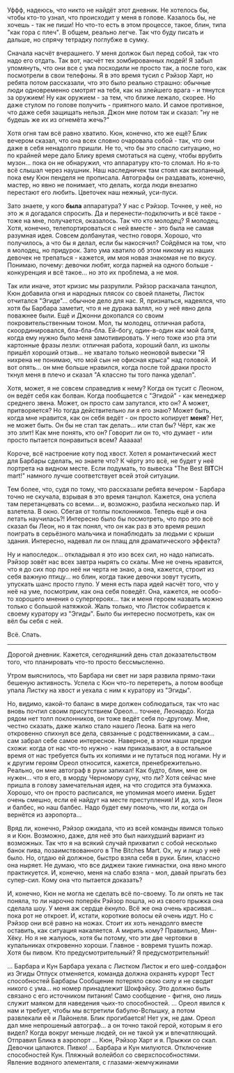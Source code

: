 Уффф, надеюсь, что никто не найдёт этот дневник. Не хотелось бы, чтобы кто-то узнал, что происходит у меня в голове. Казалось бы, не хочешь - так не пиши! Но что-то есть в этом процессе, такое, блин, типа "как гора с плеч". В общем, реально легче. Так что буду писать и дальше, но спрячу тетрадку поглубже в сумку.

Сначала насчёт вчерашнего. У меня должок был перед собой, так что надо его отдать. Так вот, насчёт тех зомбированных людей! Я забыл упомянуть, что они все с ума посходили не просто так, а после того, как посмотрели в свои телефоны. Я в это время тусил с Рэйзор Харт, но ребята потом рассказали, что это было реально страшно: обычные люди одновременно смотрят на тебя, как на злейшего врага - и тянутся за оружием! Ну как оружием - за тем, что ближе лежало, скорее. Но даже стулом по голове получить - приятного мало. И самое противное, что даже себя защищать нельзя. Джон мне потом так и сказал: "ну не будешь же их из огнемёта жечь?"

Хотя огня там всё равно хватило. Кюн, конечно, кто же ещё? Блик вечером сказал, что она всех словно очаровала собой - так, что они даже в себя ненадолго пришли. Не то, что бы это спасло ситуацию, но по крайней мере дало Блику время смотаться на сцену, чтобы врубить музон... пока он не обнаружил, что аппаратуру кто-то сломал. Но я-то всё слышал через наушник. Наш наследничек там стоял как вкопанный, пока ему Кюн пенделя не прописала. Автографы он раздавать, конечно, мастер, но явно не понимает, что делать, когда люди внезапно перестают его любить. Цветочек наш нежный, уси-пуси.

Зато знаете, у кого **была** аппаратура? У нас с Рэйзор. Точнее, у неё, но это ж я догадался спросить. Да и перенести-подключить и всё такое - тоже на мне, получается, оказалось. Так что кто молодец? Я молодец. Хотя, конечно, телепортироваться с ней вместе - это была не самая разумная идея. Совсем долбанутая, честно говоря. Хорошо, что получилось, а что бы я делал, если бы накосячил? Сойдёмся на том, что я молодец, но придурок. Зато ума хватило об этом никому из наших девочек не трепаться - кажется, им моя новая знакомая не по вкусу. Понимаю, почему: девочки любят, когда парней на одного больше - конкуренция и всё такое... но это их проблема, а не моя.

Так или иначе, этот кризис мы разрулили. Рэйзор раскачала танцпол, Кюн добавила огня и народных плясок со своей планеты, Листок отчитался "Эгиде"... обычное дело для нас. Я, признаться, надеялся, что хотя бы Барбара заметит, что я не дурака валял, но у неё явно дела поважнее были. Ещё и Джонни докопался со своим покровительственным тоном. Мол, ты молодец, отличная работа, скоординировался, бла-бла-бла. Ей-богу, один-в-один как мой батя, когда ему нужно было меня замотивировать. У него тоже изо рта эти картонные фразы лезли: отличная работа, хороший балл, из школы пришёл хороший отзыв... не хватало только неоновой вывески "Я нихрена не понимаю, что мой сын не офисная крыса" над головой. И вот опять... он мне больше нравился, когда после той драки просто ткнул меня в плечо и сказал "А классно ты того панка уделал".

Хотя, может, я не совсем справедлив к нему? Когда он тусит с Леоном, он ведёт себя как болван. Когда пообщается с "Эгидой" - как менеджер среднего звена. Может, он просто сам запутался, кто он? А может, притворяется? Но тогда действительно ли я его знаю? Может быть, когда мне нравится, как он себя ведёт - он просто копирует **меня**? Нет, не может быть. Он бы не стал так делать... или стал бы? Чёрт, как же это злит! Как мне понять, кто он? Говорит ли он то, что думает - или просто пытается понравиться всем? Аааааа!

Короче, всё настроение коту под хвост. Хотел я романтический жест для Барбары сделать, но знаете что? К чёрту это всё, не будет у неё портрета на видном месте. Если подумать, то вывеска "The Best B**IT**CH mart!" намного лучше соответствует всей этой ситуации.

Тем более, что, судя по тому, что рассказали ребята вечером - Барбара точно не скучала, взрывая в это время танцпол. Кажется, она успела там перетанцевать со всеми... и, возможно, разбила несколько пар. И взлетела. В окно. Сбегая от толпы поклонников. Теперь ещё и она летать научилась?! Интересно было бы посмотреть, что про это всё сказал бы Леон, но я так понял, что он как раз в это время решил поиграть в серьёзного мальчика и понаблюдать за людьми с крыши здания. Интересно, надевал ли он плащ для драматического эффекта?

Ну и напоследок... откладывал я это изо всех сил, но надо написать. Рэйзор зовёт нас всех завтра нырять со скалы. Мне не очень нравится, что я до сих пор про неё ни черта не знаю, а она, кажется, строит из себя важную птицу... но блин, когда такие девочки зовут тусить, упускать шанс просто глупо. У меня есть пара идей насчёт того, что у неё на уме, посмотрим, как она себя поведёт. Она, кажется, не особо-то хорошего мнения о супергероях... так и меня героем назвать можно только с большой натяжкой. Жаль только, что Листок собирается к своему куратору из "Эгиды". Было бы интересно посмотреть, как он вёл бы себя с ней.

Всё. Спать.

---

Дорогой дневник. Кажется, сегодняшний день стал доказательством того, что планировать что-то просто бессмысленно.

Утром выяснилось, что Барбара ни свет ни заря развила прямо-таки бешеную активность. Успела с Кюн что-то перетереть, а потом вообще упала Листку на хвост и уехала с ним к куратору из "Эгиды".

Но, видимо, какой-то баланс в мире должен соблюдаться, так что нас вновь почтил своим присутствием Ореол... точнее, Леонардо. Когда рядом нет толп поклонников, он тоже ведёт себя по-другому. Мне, честно сказать, даже жалко стало нашего Леона. Батя на него откровенно спихнул все дела, связанные с родственниками, а сам... сам забрал себе самое интересное. Наверное, в этом наши предки схожи: когда от нас что-то нужно - нам приказывают, а в остальное время от нас требуется быть их копиями и не путаться под ногами. Ну и к другим героям Ореол относится, кажется, пренебрежительно. Реально, он мне автограф в руки запихал! Как будто, блин, мне он нужен... что я его, в морду Черномору суну, что ли? Хотя сейчас мне пришла в голову замечательная идея, на что сгодится эта бумажка. Хорошо, что он просто расписался, не упоминая моего имени. Будет очень смешно, если её найдут на месте преступления! И да, хоть Леон и балбес, но наш балбес. Надо будет ему помочь, что ли, когда он вернётся из аэропорта...

Вряд ли, конечно, Рэйзор ожидала, что из всей команды явимся только я и Кюн. Возможно, даже, для неё это был наихудший вариант из возможных. Так что я на всякий случай прихватил с собой несколько банок пива, позаимствованного в The Bitches Mart. Ох, ну и лицо у неё было. Но, отдаю ей должное, быстро взяла себя в руки. Блин, классно она ныряет. Не думаю, что все диджеи такие гимнастки, она явно много практикуется. И, конечно, меня на слабо взяла - мол, давай прыгать без супер-сил. Кому она что пытается доказать?

И, конечно, Кюн не могла не сделать всё по-своему. То ли опять не так поняла, то ли нарочно поперёк Рэйзор пошла, но из своего прыжка она сделала шоу. У меня аж сердце ёкнуло. Всё же она очень красивая... пока рот не откроет. И, кстати, короткие волосы ей очень идут. Но с Рэйзор они всё равно на ножах. Стоит их хоть ненадолго вместе оставить, как ситуация накаляется. А мирить кому? Правильно, Мин-Хёку. Но я не жалуюсь, хотя бы потому, что эти две чертовки в купальниках откровенно хороши. Главное - вовремя тушить пожар. Хотя бы пивом. Кто предусмотрительный? Я предусмотрительный!



...
Барбара и Кун
Барбара уехала с Листком
Листок и его шеф-солдафон из Эгиды
Отпуск отменяется, команда должна охранять курорт
Тест способностей Барбары
Сообщение потеряло свою силу и не сводит никого с ума... но номер принадлежит Шокфэйсу. Это должно быть связано с его источником питания! Само сообщение - фигня, оно лишь служит маяком для наведения чьих-то способностей.
...
Ореол явился к нам и требует, чтобы мы встретили бабулю-Вспышку, а потом развлекали её и Лайонеля.
Блик прогибается! Нет уж, не дам.
Ореол дал мне непрошеный автограф... а он точно такой герой, которым я его видел? Когда вокруг меньше людей, он не такой уж и впечатляющий.
Отправил Блика в аэропорт
...
Кюн, Рэйзор Харт и я.
Прыжки со скал.
Девочки цапаются.
Пивко!
...
Барбара и Кун милуются.
Отключение способностей Кун.
Пляжный волейбол со сверхспособностями.
Явление водяного элементаля, с глазами-жемчужинами


